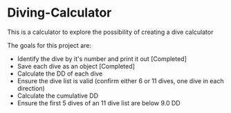 # Diving-Calculator

This is a calculator to explore the possibility of creating a dive calculator

The goals for this project are:
- Identify the dive by it's number and print it out [Completed]
- Save each dive as an object [Completed]
- Calculate the DD of each dive 
- Ensure the dive list is valid (confirm either 6 or 11 dives, one dive in each direction)
- Calculate the cumulative DD
- Ensure the first 5 dives of an 11 dive list are below 9.0 DD